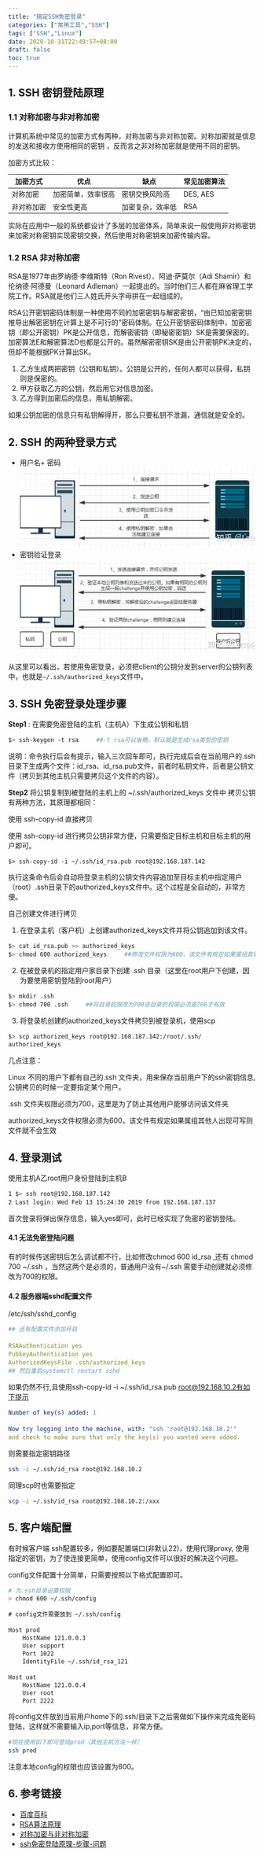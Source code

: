 ```yaml
---
title: "搞定SSH免密登录"
categories: ["常用工具","SSH"]
tags: ["SSH","Linux"]
date: 2020-10-31T22:49:57+08:00
draft: false
toc: true
---
```


## 1. SSH 密钥登陆原理

### 1.1 对称加密与非对称加密

计算机系统中常见的加密方式有两种，对称加密与非对称加密。对称加密就是信息的发送和接收方使用相同的密钥
，反而言之非对称加密就是使用不同的密钥。

加密方式比较：

| 加密方式   | 优点               | 缺点             | 常见加密算法 |
| ---------- | ------------------ | ---------------- | ------------ |
| 对称加密   | 加密简单，效率很高 | 密钥交换风险高   | DES, AES     |
| 非对称加密 | 安全性更高         | 加密复杂，效率低 | RSA          |


实际在应用中一般的系统都设计了多层的加密体系，简单来说一般使用非对称密钥来加密对称密钥实现密钥交换，然后使用对称密钥来加密传输内容。

### 1.2 RSA 非对称加密
RSA是1977年由罗纳德·李维斯特（Ron Rivest）、阿迪·萨莫尔（Adi Shamir）和伦纳德·阿德曼（Leonard Adleman）一起提出的。当时他们三人都在麻省理工学院工作。RSA就是他们三人姓氏开头字母拼在一起组成的。

 RSA公开密钥密码体制是一种使用不同的加密密钥与解密密钥，“由已知加密密钥推导出解密密钥在计算上是不可行的”密码体制。在公开密钥密码体制中，加密密钥（即公开密钥）PK是公开信息，而解密密钥（即秘密密钥）SK是需要保密的。加密算法E和解密算法D也都是公开的。虽然解密密钥SK是由公开密钥PK决定的，但却不能根据PK计算出SK。 

  1. 乙方生成两把密钥（公钥和私钥）。公钥是公开的，任何人都可以获得，私钥则是保密的。
  2. 甲方获取乙方的公钥，然后用它对信息加密。
  3. 乙方得到加密后的信息，用私钥解密。

如果公钥加密的信息只有私钥解得开，那么只要私钥不泄漏，通信就是安全的。

## 2. SSH 的两种登录方式
- 用户名+ 密码 
![username + password](ssh-loginWithPassword.PNG)
- 密钥验证登录
![public key](ssh-loginWithoutPassword.PNG)

从这里可以看出，若使用免密登录，必须把client的公钥分发到server的公钥列表中，也就是```~/.ssh/authorized_keys```文件中。

## 3. SSH 免密登录处理步骤
**Step1** : 在需要免密登陆的主机（主机A）下生成公钥和私钥

```bash 
$> ssh-keygen -t rsa     ##-t rsa可以省略，默认就是生成rsa类型的密钥
```

说明：命令执行后会有提示，输入三次回车即可，执行完成后会在当前用户的.ssh目录下生成两个文件：id_rsa、id_rsa.pub文件，前者时私钥文件，后者是公钥文件（拷贝到其他主机只需要拷贝这个文件的内容）。

**Step2**  将公钥复制到被登陆的主机上的 ~/.ssh/authorized_keys 文件中
拷贝公钥有两种方法，其原理都相同：

使用 ssh-copy-id 直接拷贝

使用 ssh-copy-id 进行拷贝公钥非常方便，只需要指定目标主机和目标主机的用户即可。

```shell
$> ssh-copy-id -i ~/.ssh/id_rsa.pub root@192.168.187.142
```

执行这条命令后会自动将登录主机的公钥文件内容追加至目标主机中指定用户（root）.ssh目录下的authorized_keys文件中。这个过程是全自动的，非常方便。

自己创建文件进行拷贝
1) 在登录主机（客户机）上创建authorized_keys文件并将公钥追加到该文件。
```bash 
$> cat id_rsa.pub >> authorized_keys
$> chmod 600 authorized_keys     ##修改文件权限为600，该文件有规定如果属组其他人出现可写则文件就不会生效
```
2) 在被登录机的指定用户家目录下创建 .ssh 目录（这里在root用户下创建，因为要使用密钥登陆到root用户）
```bash
$> mkdir .ssh
$> chmod 700 .ssh     ##将目录权限改为700该目录的权限必须是700才有效
```   
3) 将登录机创建的authorized_keys文件拷贝到被登录机，使用scp
```bash
$> scp authorized_keys root@192.168.187.142:/root/.ssh/
authorized_keys  
```
几点注意： 

Linux 不同的用户下都有自己的.ssh 文件夹，用来保存当前用户下的ssh密钥信息, 公钥拷贝的时候一定要指定某个用户。

.ssh 文件夹权限必须为700，这里是为了防止其他用户能够访问该文件夹

authorized_keys文件权限必须为600，该文件有规定如果属组其他人出现可写则文件就不会生效

## 4. 登录测试
使用主机A乙root用户身份登陆到主机B
```bash 
1 $> ssh root@192.168.187.142
2 Last login: Wed Feb 13 15:24:30 2019 from 192.168.187.137
```
首次登录将弹出保存信息，输入yes即可，此时已经实现了免密的密钥登陆。

#### 4.1 无法免密登陆问题

有的时候传送密钥后怎么调试都不行，比如修改chmod 600 id_rsa ,还有 chmod 700 ~/.ssh ，当然这两个是必须的，普通用户没有~/.ssh 需要手动创建就必须修改为700的权限。

#### 4.2 服务器端sshd配置文件
/etc/ssh/sshd_config
```yml
## 还有配置文件添加开启

RSAAuthentication yes
PubkeyAuthentication yes 
AuthorizedKeysFile .ssh/authorized_keys
## 然后重启systemctl restart sshd
```
如果仍然不行,且使用ssh-copy-id -i ~/.ssh/id_rsa.pub root@192.168.10.2有如下提示
```yml 
Number of key(s) added: 1

Now try logging into the machine, with: "ssh 'root@192.168.10.2'"
and check to make sure that only the key(s) you wanted were added.
```
则需要指定密钥路径
```bash
ssh -i ~/.ssh/id_rsa root@192.168.10.2
```
同理scp时也需要指定
```bash
scp -i ~/.ssh/id_rsa root@192.168.10.2:/xxx
```

## 5. 客户端配置
有时候客户端 ssh配置较多，例如要配置端口(非默认22)，使用代理proxy, 使用指定的密钥，为了使连接更简单，使用config文件可以很好的解决这个问题。

config文件配置十分简单，只需要按照以下格式配置即可。

```bash
# 为.ssh目录设置权限
> chmod 600 ~/.ssh/config
```

```text
# config文件需要放到 ~/.ssh/config

Host prod
    HostName 121.0.0.3
	User support
	Port 1022
    IdentityFile ~/.ssh/id_rsa_121

Host uat
    HostName 121.0.0.4
	User root
	Port 2222
```
将config文件放到当前用户home下的.ssh/目录下之后需做如下操作来完成免密码登陆，这样就不需要输入ip,port等信息，非常方便。

```bash
#现在使用如下即可登陆prod（其他主机方法一样）
ssh prod
```

注意本地config的权限也应该设置为600。

## 6. 参考链接

+ [百度百科](https://baike.baidu.com/item/RSA%E7%AE%97%E6%B3%95/263310?fromtitle=RSA&fromid=210678&fr=aladdin)
+ [RSA算法原理](http://www.ruanyifeng.com/blog/2013/06/rsa_algorithm_part_one.html)
+ [对称加密与非对称加密](https://www.jianshu.com/p/d1d35cdd113a)
+ [ssh免密登陆原理-步骤-问题](https://zhuanlan.zhihu.com/p/142900786)